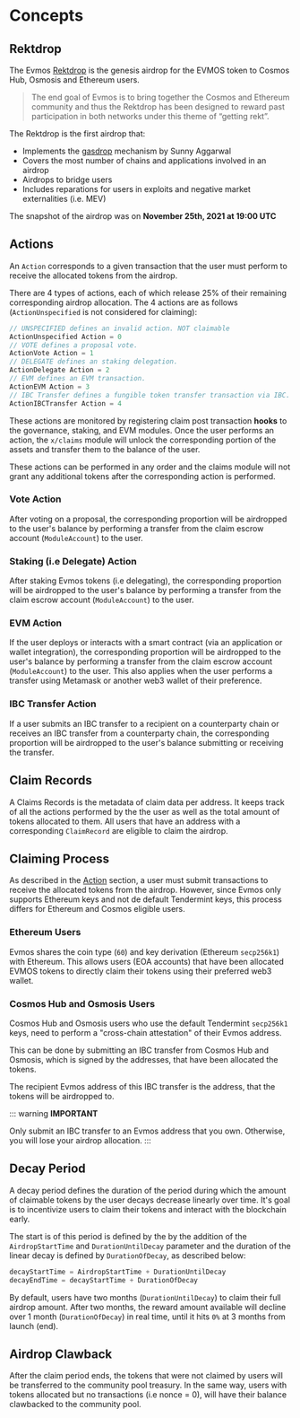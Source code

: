 <!--
order: 1
-->

# Concepts

## Rektdrop

The Evmos [Rektdrop](https://evmos.blog/the-evmos-rektdrop-abbe931ba823) is the
genesis airdrop for the EVMOS token to Cosmos Hub, Osmosis and Ethereum users.

> The end goal of Evmos is to bring together the Cosmos and Ethereum community
> and thus the Rektdrop has been designed to reward past participation in both
> networks under this theme of “getting rekt”.

The Rektdrop is the first airdrop that:

*   Implements the [gasdrop](https://www.sunnya97.com/blog/gasdrop) mechanism by
    Sunny Aggarwal
*   Covers the most number of chains and applications involved in an airdrop
*   Airdrops to bridge users
*   Includes reparations for users in exploits and negative market externalities
    (i.e. MEV)

The snapshot of the airdrop was on **November 25th, 2021 at 19:00 UTC**

## Actions

An `Action` corresponds to a given transaction that the user must perform to
receive the allocated tokens from the airdrop.

There are 4 types of actions, each of which release 25% of their remaining
corresponding airdrop allocation. The 4 actions are as follows
(`ActionUnspecified` is not considered for claiming):

```go
// UNSPECIFIED defines an invalid action. NOT claimable
ActionUnspecified Action = 0
// VOTE defines a proposal vote.
ActionVote Action = 1
// DELEGATE defines an staking delegation.
ActionDelegate Action = 2
// EVM defines an EVM transaction.
ActionEVM Action = 3
// IBC Transfer defines a fungible token transfer transaction via IBC.
ActionIBCTransfer Action = 4
```

These actions are monitored by registering claim post transaction **hooks** to
the governance, staking, and EVM modules. Once the user performs an action, the
`x/claims` module will unlock the corresponding portion of the assets and
transfer them to the balance of the user.

These actions can be performed in any order and the claims module will not grant
any additional tokens after the corresponding action is performed.

### Vote Action

After voting on a proposal, the corresponding proportion will be airdropped to
the user's balance by performing a transfer from the claim escrow account
(`ModuleAccount`) to the user.

### Staking (i.e Delegate) Action

After staking Evmos tokens (i.e delegating), the corresponding proportion will
be airdropped to the user's balance by performing a transfer from the claim
escrow account (`ModuleAccount`) to the user.

### EVM Action

If the user deploys or interacts with a smart contract (via an application or
wallet integration), the corresponding proportion will be airdropped to the
user's balance by performing a transfer from the claim escrow account
(`ModuleAccount`) to the user. This also applies when the user performs a
transfer using Metamask or another web3 wallet of their preference.

### IBC Transfer Action

If a user submits an IBC transfer to a recipient on a counterparty chain or
receives an IBC transfer from a counterparty chain, the corresponding proportion
will be airdropped to the user's balance submitting or receiving the transfer.

## Claim Records

A Claims Records is the metadata of claim data per address. It keeps track of
all the actions performed by the the user as well as the total amount of tokens
allocated to them. All users that have an address with a corresponding
`ClaimRecord` are eligible to claim the airdrop.

## Claiming Process

As described in the [Action](#action) section, a user must submit transactions
to receive the allocated tokens from the airdrop. However, since Evmos only
supports Ethereum keys and not de default Tendermint keys, this process differs
for Ethereum and Cosmos eligible users.

### Ethereum Users

Evmos shares the coin type (`60`) and key derivation (Ethereum `secp256k1`) with
Ethereum. This allows users (EOA accounts) that have been allocated EVMOS tokens
to directly claim their tokens using their preferred web3 wallet.

### Cosmos Hub and Osmosis Users

Cosmos Hub and Osmosis users who use the default Tendermint `secp256k1` keys,
need to perform a "cross-chain attestation" of their Evmos address.

This can be done by submitting an IBC transfer from Cosmos Hub and Osmosis,
which is signed by the addresses, that have been allocated the tokens.

The recipient Evmos address of this IBC transfer is the address, that the tokens
will be airdropped to.

::: warning **IMPORTANT**

Only submit an IBC transfer to an Evmos address that you own. Otherwise, you
will lose your airdrop allocation. :::

## Decay Period

A decay period defines the duration of the period during which the amount of
claimable tokens by the user decays decrease linearly over time. It's goal is to
incentivize users to claim their tokens and interact with the blockchain early.

The start is of this period is defined by the by the addition of the
`AirdropStartTime` and `DurationUntilDecay` parameter and the duration of the
linear decay is defined by `DurationOfDecay`, as described below:

```go
decayStartTime = AirdropStartTime + DurationUntilDecay
decayEndTime = decayStartTime + DurationOfDecay
```

By default, users have two months (`DurationUntilDecay`) to claim their full
airdrop amount. After two months, the reward amount available will decline over
1 month (`DurationOfDecay`) in real time, until it hits `0%` at 3 months from
launch (end).

## Airdrop Clawback

After the claim period ends, the tokens that were not claimed by users will be
transferred to the community pool treasury. In the same way, users with tokens
allocated but no transactions (i.e nonce = 0), will have their balance
clawbacked to the community pool.
